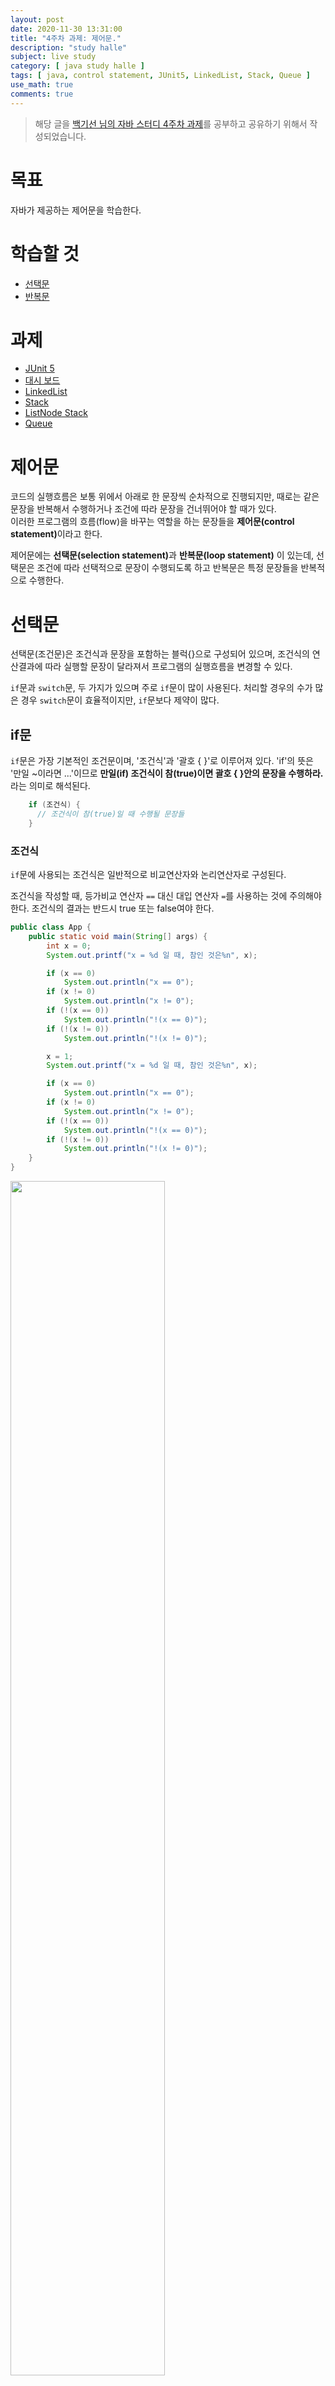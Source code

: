 ```yaml
---
layout: post
date: 2020-11-30 13:31:00
title: "4주차 과제: 제어문."
description: "study halle"
subject: live study
category: [ java study halle ]
tags: [ java, control statement, JUnit5, LinkedList, Stack, Queue ]
use_math: true
comments: true
---
```


> 해당 글을 [백기선 님의 자바 스터디 4주차 과제](https://github.com/whiteship/live-study/issues/4)를 공부하고 공유하기 위해서 작성되었습니다.

# 목표

자바가 제공하는 제어문을 학습한다.

# 학습할 것

+ [선택문](#선택문)
+ [반복문](#반복문)

# 과제

+ [JUnit 5](#과제0)
+ [대시 보드](#과제1)
+ [LinkedList](#과제2)
+ [Stack](#과제3)
+ [ListNode Stack](#과제4)
+ [Queue](#과제5)

# 제어문

코드의 실행흐름은 보통 위에서 아래로 한 문장씩 순차적으로 진행되지만, 때로는 같은 문장을 반복해서 수행하거나 조건에 따라 문장을 건너뛰어야 할 때가 있다.  
이러한 프로그램의 흐름(flow)을 바꾸는 역할을 하는 문장들을 <b>제어문(control statement)</b>이라고 한다.

제어문에는 <b>선택문(selection statement)</b>과 <b>반복문(loop statement)</b>
이 있는데, 선택문은 조건에 따라 선택적으로 문장이 수행되도록 하고 반복문은 특정 문장들을 반복적으로 수행한다.

# 선택문

선택문(조건문)은 조건식과 문장을 포함하는 블럭{}으로 구성되어 있으며, 조건식의 연산결과에 따라 실행할 문장이 달라져서 프로그램의 실행흐름을 변경할 수 있다.  

`if`문과 `switch`문, 두 가지가 있으며 주로 `if`문이 많이 사용된다. 처리할 경우의 수가 많은 경우 `switch`문이 효율적이지만, `if`문보다 제약이 많다.

## if문

`if`문은 가장 기본적인 조건문이며, '조건식'과 '괄호 { }'로 이루어져 있다. 'if'의 뜻은 '만일 ~이라면 ...'이므로 <b>만일(if) 조건식이 참(true)이면 괄호 { }안의 문장을 수행하라.</b>라는 의미로 해석된다.

```java
    if (조건식) {
      // 조건식이 참(true)일 때 수행될 문장들
    }
```

### 조건식

`if`문에 사용되는 조건식은 일반적으로 비교연산자와 논리연산자로 구성된다.  

조건식을 작성할 때, 등가비교 연산자 `==` 대신 대입 연산자 `=`를 사용하는 것에 주의해야 한다. 조건식의 결과는 반드시 true 또는 false여야 한다.

```java
public class App {
    public static void main(String[] args) {
        int x = 0;
        System.out.printf("x = %d 일 때, 참인 것은%n", x);

        if (x == 0)
            System.out.println("x == 0");
        if (x != 0)
            System.out.println("x != 0");
        if (!(x == 0))
            System.out.println("!(x == 0)");
        if (!(x != 0))
            System.out.println("!(x != 0)");

        x = 1;
        System.out.printf("x = %d 일 때, 참인 것은%n", x);

        if (x == 0)
            System.out.println("x == 0");
        if (x != 0)
            System.out.println("x != 0");
        if (!(x == 0))
            System.out.println("!(x == 0)");
        if (!(x != 0))
            System.out.println("!(x != 0)");
    }
}
```

<img src="/assets/img/study/if.png" width="70%" align="center"><br/>

### 블럭 { }

괄호 { }를 이용해서 여러 문장을 하나의 단위로 묶을 수 있는데, 이것을 <b>블럭(block)</b>이라고 한다. 블럭은 `{`로 시작해서 `}`로 끝나고 `}` 뒤에 `;`를 붙이지 않는다.

블럭 내의 문장들은 탭(tab)으로 들여쓰기(indentation)를 해서 알기 쉽게 하는 것이 좋다.

블럭 안에는 보통 여러 문장이 들어가지만, 한 문장만 넣거나 문장을 넣지 않을 수도 있다. 만일 블럭 내의 문장이 하나뿐 일 때는 괄호 { }를 생략하거나 한 줄로 쓸 수도 있다.

```java
    if(조건식1)
      ...; // 조건식이 참(true)일 때 수행될 문장

    if(조건식2) ...;
```

## if-else문

`if`문의 변형인 `if-else`문은 `if`문에 `else`블럭이 추가 된 구조이다. 'else'의 뜻이 '그 밖의 다른'이므로 조건식의 결과가 참이 아닐 때, 즉 거짓일 때 `else`블럭의 문장을 수행한다.

```java
    if(조건식) {
      // 조건식이 참(true)일 때 수행될 문장들
    } else {
      // 조건식이 거짓(false)일 때 수행될 문장들
    }
```

조건식의 결과에 따라 두 개의 블럭 중 어느 한 블럭의 내용이 수행되고 전체 `if`문을 벗어나게 된다. 두 블럭의 내용이 모두 수행되거나, 모두 수행되지 않는 경우는 없다.

두 개의 `if`문이 가진 조건식이 서로 상반된 관계에 있으면 `if-else`문으로 바꿀 수 있다.

```java
    if(input == 0) {
      System.out.println("0이다.");
    }
    if(input != 0) {
      System.out.println("0이 아니다.");
    }
```

위 코드에 있는 두 개의 `if`문은 서로 상반된 조건식을 가지고 있다. 따라서 `if-else`
문으로 바꿀 수 있고 바꾼 코드는 아래와 같다.

```java
    if(input == 0) {
      System.out.println("0이다.");
    } else {
      System.out.println("0이 아니다.");
    }
```

`if-else`문 역시 블럭 내의 문장이 하나뿐인 경우 괄호를 생략할 수 있다.

## if-else if문

두 가지 경우 중 하나를 수행해서 처리할 때는 `if-else`문을 사용하면 된다.  
처리해야 하는 경우의 수가 셋 이상인 경우에는 여러 개의 조건식을 사용할 수 있는 `if-else if`문을 사용하면 된다.

```java
    if(조건식1) {
      // 조건식1의 연산결과가 참일 때
    } else if(조건식2) {
      // 조건식2의 연산결과가 참일 때
    } else if(조건식3) {
      // 조건식3의 연산결과가 참일 때
    } else {
      // 위의 어느 조건식도 만족하지 않을 때
    }
```

마지막은 보통 `else`블럭으로 끝나며, `else`블럭은 생략이 가능하다. `else`블럭이 생략되었을 때는 `if-else if`문의 어떠한 블럭도 수행되지 않을 수 있다.

```java
import java.util.*;

public class App {
    public static void main(String[] args) {
        int score = 0;
        char grade = ' ';

        System.out.print("점수를 입력하세요. > ");
        Scanner sc = new Scanner(System.in);
        score = sc.nextInt();

        if (score >= 90) {
            grade = 'A';
        } else if (score >= 80) {
            grade = 'B';
        } else if (score >= 70) {
            grade = 'C';
        } else {
            grade = 'D';
        }

        System.out.println("당신의 학점은 " + grade + " 입니다.");
    }
}
```

<img src="/assets/img/study/ifelseif.png" width="70%" align="center"><br/>

점수를 입력하면 해당하는 학점을 출력하는 코드이다.

두 번째 조건식을 보면 '80이상 90미만인 경우 B', 즉 `80 <= score && score < 90`이어야 하는데 `score >= 80`으로 되어 있다.  
이렇게 할 수 있는 이유는 첫 번째 조건인 `score >= 90`이 거짓이기 때문이다. `score >= 90`이 거짓이라는 말은 `score < 90`이 참이라는 뜻이므로 두 번째 조건식에서 중복해서 확인할 필요가 없다.  
세 번째 조건식도 같은 이유로 간단하게 쓸 수 있다.

이렇듯이 `if-else if`문은 여러 개의 `if`문을 합쳐놓은 것이지만, 조건식을 바꾸지 않고 쪼갠다면 전혀 다른 코드가 될 수 있으므로 주의해야 한다.

## 중첩 if문

`if`문의 블럭 내에 또 다른 `if`문을 포함시키는 것이 가능한데 이것을 <b>중첩 if문</b>이라고 부르며 중첩의 횟수에는 거의 제한이 없다.

```java
    if(조건식1) {
      // 조건식1의 연산결과가 true일 때 실행될 문장들
      if(조건식2) {
        // 조건식1과 조건식2가 모두 true일 때 수행될 문장들
      } else {
        // 조건식1이 true이고, 조건식2가 false일 때 수행될 문장들
      }
    } else {
      // 조건식1이 false일 때 수행될 문장들
    }
```

내부 `if`문은 외부 `if`문보다 안쪽으로 들여쓰기를 해서 범위를 구분될 수 있도록 작성해야 한다.

중첩 `if`문에서는 괄호의 생략에 주의해야 한다.

```java
    if(num > 0)
      if(num != 0)
        sign = '+';
    else
      sign = '-';
```

언뜻 보기에는 `else`블럭이 바깥쪽 `if`문에 속한 것처럼 보이지만 괄호가 생략되었을 때 `else`블럭은 가까운 `if`문에 속한 것으로 간주된다. 따라서 아래와 같이 되어 `else`블럭은 어떠한 경우에도 수행이 되지 않는다.

```java
    if(num > 0) {
      if(num != 0) {
        sign = '+';
      } else {
        sign = '-';
      }
    }
```

## switch문

`if`문은 조건식의 결과가 참과 거짓, 두 가지 밖에 없기 때문에 경우의 수가 많아질수록 `else if`를 계속 추가해야하므로 조건식이 많아져서 복잡해지고, 여러 개의 조건식을 계산해야하므로 처리시간도 많이 걸린다.

`switch`문은 단 하나의 조건식으로 많은 경우의 수를 처리할 수 있고, 표현도 간결하여 알아보기 쉽다. 따라서 처리할 경우의 수가 많은 경우에는 `if`문 보다 `switch`문으로 작성하는 것이 좋다. 다만 `switch`문은 제약조건이 있기 때문에, 경우의 수가 많아도 `if`문으로 작성해야하는 경우가 있다.

`switch`문은 조건식을 먼저 계산한 다음, 결과와 일치하는 `case`문으로 이동한다. 이동한 `case`문 아래에 있는 문장들을 수행하며, `break`문을 만나면 전체 `switch`문을 빠져나가게 된다.

```java
    switch(조건식) {
        case 값1 :
            ... // 조건식의 결과가 값 1과 같을 경우
            break;
        case 값2 :
            ... // 조건식의 결과가 값 2와 같을 경우
            break;
        ...
        default :
            ... // 조건식의 결과와 일치하는 case문이 없을 때
    }
```

`default`문은 `if`문의 `else`블럭과 같은 역할을 한다. `default`문의 위치는 어디라도 상관없지만 보통 마지막에 두기 때문에 `break`문을 쓰지 않아도 된다.

`break`문은 `case`문의 영역을 구분하는 역할을 하는데, 이를 생략할 경우 다른 `break`문을 만나거나 `switch`문 블럭의 끝을 만날 때까지 나오는 모든 문장들을 수행한다. 따라서 각 `case`문의 마지막에 `break`문을 빼먹지 않도록 해야한다.

그러나 경우에 따라서 고의적으로 생략하는 경우도 있다.

```java
    switch(level) {
        case 3 :
            grantDelete(); // 삭제 권한을 준다.
        case 2 :
            grantWrite();  // 쓰기 권한을 준다.
        case 1 :
            grantRead();   // 읽기 권한을 준다.
    }
```

회원제 웹 사이트에서 쓸 법한 간단한 코드의 일부이다.  
등급에 따라서 권한을 부여하는 코드인데, 제일 높은 등급인 3을 가진 사용자는 모두 수행되어 읽기, 쓰기, 삭제 권한까지 모두 가지게 되고, 제일 낮은 등급인 1을 가진 사용자는 읽기 권한만 가지게 된다.

`level`이 2일 때 다음과 같은 흐름으로 진행된다.

이미지 삽입

```java
    int level = 2;
      ...
    switch(level) {
        case 3 :
            grantDelete(); // 삭제 권한을 준다.
        case 2 :
            grantWrite();  // 쓰기 권한을 준다.
        case 1 :
            grantRead();   // 읽기 권한을 준다.
    }
```

`break`문이 없기 때문에 해당 `case`문 아래에 존재하는 `case`문이 시행되고 더 이상 문장이 없으면 `switch`문을 빠져나온다.

`case`문은 한 줄에 하나씩 쓰던, 한 줄에 붙여서 쓰던 상관없다.

### switch문의 제약조건

`switch`문의 조건식은 결과값이 반드시 정수이어야 하며, 이 값과 일치하는 `case`문으로 이동하기 때문에 `case`문의 값 역시 정수이어야 한다. 그리고 중복되지 않아야 한다.  
게다가 `case`문의 값은 반드시 상수이어야 한다. 변수나 실수, 문자열은 사용할 수 없다.

```java
    public static void main(String[] args) {
        int num, result;
        final int ONE = 1;
        ...

        switch(result) {
            case '1' :    // OK. 문자 상수
            case ONE :    // OK. 정수 상수
            case "YES" :  // OK. 문자열 상수. JDK 1.7부터 허용
            case num :    // 에러. 변수 불가능
            case 0.1 :    // 에러. 실수 불가능
                ...
        }
    }
```

### switch문의 중첩

`switch`문도 중첩이 가능하다. 중첩 `switch`문에서 `break`문을 빼먹지 않도록 주의해야한다.

```java
import java.io.*;
import java.util.*;

class App {
    public static void main(String[] args) throws Exception {
        System.out.print("당신의 주민번호를 입력하세요.(ex:201231-3333222) > ");

        Scanner sc = new Scanner(System.in);
        String str = sc.nextLine();
        char gender = str.charAt(7);

        switch (gender) {
            case '1':
            case '3':
                switch (gender) {
                    case '1':
                        System.out.println("2000년 이전 출생 남자입니다.");
                        break;
                    case '3':
                        System.out.println("2000년 이후 출생 남자입니다.");
                }
                break;
            case '2':
            case '4':
                switch (gender) {
                    case '2':
                        System.out.println("2000년 이전 출생 여자입니다.");
                        break;
                    case '4':
                        System.out.println("2000년 이후 출생 여자입니다.");
                }
                break;
            default:
                System.out.println("유효하지 않은 주민번호 입니다.");
        }
    }
}
```

<img src="/assets/img/study/switchinswitch.png" width="70%" align="center"><br/>

# 반복문

반복문은 어떤 작업이 반복적으로 수행되도록 할 때 사용하며, `for`문, `while`문, `do-while`문이 있다.  
`for`문이나 `while`문에 속한 문장은 조건에 따라 한 번도 수행되지 않을 수 있지만 `do-while`문에 속한 문장은 무조건 최소 한 번의 수행이 보장된다.

반복문은 주어진 조건을 만족하는 동안 주어진 문장들을 반복적으로 수행하므로 조건식을 포함하며, 조건식의 결과가 `true`면 참이고 `false`면 거짓으로 간주된다.

`for`문과 `while`문은 구조와 기능이 유사하여 어느 경우에나 서로 변환이 가능하지만 `for`문은 주로 반복횟수를 알고 있을 때 사용한다.

## for문

`for`문은 반복횟수를 알고 있을 때 사용하기 적합하다. 다음은 기본적인 `for`문의 예시이다.

이미지 삽입

```java
      for(int i = 1; i <= 5; i++) {
          System.out.println("I can do it");
      }
```

변수 `i`에 1을 저장하고, 매 반복마다 `i`의 값을 1씩 증가시키다가 5를 넘으면 반복을 마친다.

### for문의 구조와 수행순서

```java
    for(초기화; 조건식; 증감식) {
        ... // 조건식이 참일 때
    }
```

`for`문은 '초기화', '조건식', '증감식', '블럭' 총 4부분으로 이루어져 있으며, 조건식이 참인 동안 블럭 내의 문장을 반복하다가, 거짓이 되면 반복문을 벗어난다.

이미지 삽입

### 초기화

반복문에 사용될 변수를 초기화하는 부분이며 처음 한 번만 수행된다. 일반적으로 변수 하나로 `for`문을 제어하지만 둘 이상의 변수가 필요할 때는 콤마 `,`를 구분자로 변수를 초기화하면 된다. 단, 두 변수의 타입은 같아야 한다.

```java
    for(int i = 1; ...; ...) { ... }
    for(int i = 1, j = 0; ...; ...) { ... }
```

### 조건식

조건식의 값이 참(true)이면 반복을 계속하고, 거짓(false)이면 반복을 중단하고 `for`문을 벗어난다.

```java
    for( ...; i <= 10; ...) { ... }
```

조건식을 잘못 작성하면 블럭 내의 문장이 수행되지 않거나 무한루프에 빠지기 쉬우므로 주의해야 한다.

### 증감식

반복문을 제어하는 변수의 값을 증가 또는 감소시키는 식이다. 매 반복마다 변수의 값이 증감식에 의해서 점진적으로 변하다가 조건식이 거짓이 되어 반복문을 벗어나게 된다.  
증감식은 대부분 `++`를 사용하지만 아래와 같이 다양한 연산자들을 사용할 수 있다.

```java
    for(...; ...; i++) { ... }      // 1씩 증가
    for(...; ...; i--) { ... }      // 1씩 감소
    for(...; ...; i += 2) { ... }   // 2씩 증가
    for(...; ...; i *= 3) { ... }   // 3배씩 증가
```

증감식도 콤마 `,`를 이용해서 두 문장 이상을 하나로 연결해서 쓸 수 있다.

```java
    for(...; ...; i++, j--) { ... }
```

다음 코드는 두 개 이상의 변수를 사용할 때의 예시이다.

```java
class App {
    public static void main(String[] args) throws Exception {
        for (int i = 1, j = 5; i <= 5; i++, j--) {
            System.out.printf("%d \t %d%n", i, j);
        }
    }
}
```

<img src="/assets/img/study/forij.png" width="70%" align="center"><br/>

초기화, 조건식, 증감식 세 가지 요소는 필요하지 않으면 각각 생략할 수 있고, 모두 생략하는 것도 가능하다.

```java
    for(;;) { ... } // 모두 생략. 조건식은 참이 된다.
```

조건식이 생략된 경우, 참(true)으로 간주되어 무한 반복문이 된다. 대신 블럭 안에 `if`문을 넣어 특정 조건을 만족하면 반복문을 빠져 나오게 해야 한다.

## 중첩 for문

`for`문 역시 중첩이 가능하고 중첩의 횟수는 거의 제한이 없다.  
중첩 `for`문을 이해하기에 좋은 예시는 별찍기이다.

한 줄에 별 `*` 10개씩, 총 다섯 줄을 표현할 때 가장 단순한 방법은 한 줄씩 5번 출력하는 것이다.

```java
    System.out.println("**********");
    System.out.println("**********");
    System.out.println("**********");
    System.out.println("**********");
    System.out.println("**********");
```

하지만 `for`문을 배웠으니 이를 활용하여서 간단히 나타낼 수 있다.

```java
    for(int i = 0; i < 5; i++) {
        System.out.println("**********");
    }
```

생각해보면 출력하는 문장 `System.out.println("**********");` 또한 반복적인 일을 하는 문장이다. 이를 `for`문으로 바꾸면 아래처럼 중첩된 형태가 된다.

```java
    for(int i = 0; i < 5; i++) {
        for(int j = 0; j < 10; j++) {
            System.out.print("*");
        }
        System.out.println();
    }
```

<img src="/assets/img/study/forinfor.png" width="70%" align="center"><br/>

## 향상된 for문(enhanced for statement)

JDK 1.5부터 배열과 컬렉션에 저장된 요소에 접근할 때 기존보다 편리한 방법으로 처리할 수 있도록 `for`문의 새로운 문법이 추가되었다.

```java
    for(타입 변수명 : 배열 또는 컬렉션) {
        // 반복할 문장
    }
```

타입은 배열 또는 컬렉션의 요소의 타입이어야 한다. 배열 또는 컬렉션에 저장된 값이 매 반복마다 하나씩 순서대로 읽혀서 변수에 저장된다. 그리고 반복문의 괄호 내에서는 이 변수를 사용해서 코드를 작성한다.

```java
    int[] arr = {10, 20, 30, 40, 50};

    for(int tmp : arr) {
        System.out.println(tmp);
    }
```

위에 작성된 향상된 `for`문은 일반적인 `for`문과 동일하지만, 배열이나 컬렉션에 저장된 요소들을 읽어오는 용도로만 사용할 수 있다는 제약이 있다.

```java
class App {
    public static void main(String[] args) throws Exception {
        int[] arr = { 10, 20, 30, 40, 50 };

        for (int i = 0; i < arr.length; i++) {
            System.out.printf("%d ", arr[i]);
        }
        System.out.println();

        for (int tmp : arr) {
            System.out.printf("%d ", tmp);
        }
        System.out.println();
    }
}
```

<img src="/assets/img/study/enhancedfor.png" width="70%" align="center"><br/>

## while문

`while`문은 `for`문에 비해 구조가 간단하다. 조건식과 블럭만으로 이루어져 있는데, 조건식이 '참(true)인 동안' 즉, 조건식이 거짓이 될 때까지 블럭 내의 문장을 반복한다.

```java
    while(조건식) {
        ... // 조건식의 연산결과가 참(true)인 동안
    }
```

`while`문은 먼저 조건식을 평가해서 조건식이 거짓이면 문장 전체를 벗어나고, 참이면 블럭 내의 문장을 수행하고 다시 조건식으로 돌아간다. 조건식이 거짓이 될 때까지 이 과정이 계속 반복된다.

`while`문은 `for`문과 달리 조건식을 생략할 수 없다.

```java
class App {
    public static void main(String[] args) throws Exception {
        int i = 5;

        while (i-- != 0) {
            System.out.println(i + " - I can do it");
        }
    }
}
```

<img src="/assets/img/study/while.png" width="70%" align="center"><br/>

## do-while문

`do-while`문은 `while`문의 변형으로 기본적인 구조는 `while`문과 같으나 조건식과 블럭의 순서를 바꿔놓은 것이다. 그래서 `while`문과는 반대로 블럭을 먼저 수행한 후에 조건식을 평가한다.

```java
    do {
        ... // 조건식의 연산결과가 참일 때
    } while(조건식); // 끝에 ';'을 써줘야 한다.
```

반복적으로 사용자의 입력을 받아서 처리할 때 유용하다.

```java
import java.util.*;

class App {
    public static void main(String[] args) throws Exception {
        int input = 0, answer = 0;

        answer = (int) (Math.random() * 100) + 1;
        Scanner sc = new Scanner(System.in);

        do {
            System.out.print("1과 100 사이의 정수를 입력하세요. > ");
            input = sc.nextInt();

            if (input > answer) {
                System.out.println("더 작은 수를 입력하세요.");
            } else if (input < answer) {
                System.out.println("더 큰 수를 입력하세요.");
            }
        } while (input != answer);

        System.out.println("정답입니다!");
    }
}
```

<img src="/assets/img/study/dowhile.png" width="70%" align="center"><br/>

## break문

반복문에서도 `break`문을 사용할 수 있는데 자신이 포함된 가장 가까운 반복문을 벗어난다. 주로 `if`문과 함께 사용되어 특정 조건을 만족하면 반복문을 벗어나도록 한다.

```java
class App {
    public static void main(String[] args) throws Exception {
        int sum = 0;
        int i = 0;

        while (true) {
            if (sum > 100)
                break;

            ++i;
            sum += i;
        }

        System.out.println("i = " + i);
        System.out.println("sum = " + sum);
    }
}
```

<img src="/assets/img/study/break.png" width="70%" align="center"><br/>

## continue문

`continue`문은 반복문 내에서만 사용될 수 있으며, 반복이 진행되는 도중에 `continue`문을 만나면 반복문의 끝으로 이동하여 다음 반복으로 넘어간다. `for`문은 증감식으로, `while`문과 `do-while`문은 조건식으로 이동한다.

`break`문과 달리 반복문 전체를 벗어나지 않는다. 전체 반복 중에 특정조건을 만족하는 경우를 제외하고자 할 때 유용하다.

```java
class App {
    public static void main(String[] args) throws Exception {
        for (int i = 0; i <= 10; i++) {
            if (i % 3 == 0)
                continue;
            System.out.println(i);
        }
    }
}
```

<img src="/assets/img/study/continue.png" width="70%" align="center"><br/>

## 이름 붙은 반복문

`break`문은 근접한 단 하나의 반복문만 벗어날 수 있기 때문에, 여러 개의 반복문이 중첩된 경우에는 완전히 벗어날 수 없다.  
이 때 중첩 반복문 앞에 이름을 붙이고 `break`문과 `continue`문에 이름을 지정해 주면 하나 이상의 반복문을 벗어나거나 건너뛸 수 있다.

```java
import java.util.*;

class App {
    public static void main(String[] args) throws Exception {
        int menu = 0;
        int num = 0;

        Scanner sc = new Scanner(System.in);

        outer: while (true) {
            System.out.println("(1) square");
            System.out.println("(2) square root");
            System.out.println("(3) log");
            System.out.println("(0) exit");
            System.out.print("원하는 계산(1 ~ 3)을 선택하세요. > ");

            String str = sc.nextLine();
            menu = Integer.parseInt(str);

            if (menu == 0) {
                System.out.println("프로그램을 종료합니다.");
                break;
            } else if (!(1 <= menu && menu <= 3)) {
                System.out.println("잘못된 입력입니다. 다시 입력해주세요.");
                continue;
            }

            for (;;) {
                System.out.print("계산할 값을 입력하세요. (계산 종료: 0, 전체 종료: 99) > ");
                str = sc.nextLine();
                num = Integer.parseInt(str);

                if (num == 0)
                    break;

                if (num == 99) {
                    System.out.println("시스템을 종료합니다.");
                    break outer;
                }

                switch (menu) {
                    case 1:
                        System.out.println("result = " + num * num);
                        break;
                    case 2:
                        System.out.println("result = " + Math.sqrt(num));
                        break;
                    case 3:
                        System.out.println("result = " + Math.log(num));
                        break;
                }
            }
        }
    }
}
```

<img src="/assets/img/study/labeledfor.png" width="70%" align="center"><br/>

# 과제0

## Junit 5 학습하세요.




---
**Reference**
+ <https://ko.wikipedia.org/wiki/>
+ [자바의 정석 3/e](http://www.kyobobook.co.kr/product/detailViewKor.laf?mallGb=KOR&ejkGb=KOR&barcode=9788994492032)
+ [Java in a Nutshell](https://www.amazon.com/Java-Nutshell-Desktop-Quick-Reference/dp/1492037257/ref=sr_1_1?dchild=1&keywords=Java+in+a+Nutshell&qid=1605393888&s=books&sr=1-1)
+ <http://www.btechsmartclass.com/java/java-selection-statements.html>
